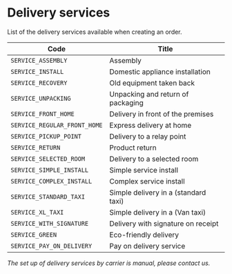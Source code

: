 
# Delivery services


List of the delivery services available when creating an order.

| Code                         | Title                                |
| ---------------------------- | ------------------------------------ |
| `SERVICE_ASSEMBLY`           | Assembly                             |
| `SERVICE_INSTALL`            | Domestic appliance installation      |
| `SERVICE_RECOVERY`           | Old equipment taken back             |
| `SERVICE_UNPACKING`          | Unpacking and return of packaging    |
| `SERVICE_FRONT_HOME`         | Delivery in front of the premises    |
| `SERVICE_REGULAR_FRONT_HOME` | Express delivery at home             |
| `SERVICE_PICKUP_POINT`       | Delivery to a relay point            |
| `SERVICE_RETURN`             | Product return                       |
| `SERVICE_SELECTED_ROOM`      | Delivery to a selected room          |
| `SERVICE_SIMPLE_INSTALL`     | Simple service install               |
| `SERVICE_COMPLEX_INSTALL`    | Complex service install              |
| `SERVICE_STANDARD_TAXI`      | Simple delivery in a (standard taxi) |
| `SERVICE_XL_TAXI`            | Simple delivery in a (Van taxi)      |
| `SERVICE_WITH_SIGNATURE`     | Delivery with signature on receipt   |
| `SERVICE_GREEN`              | Eco-friendly delivery                |
| `SERVICE_PAY_ON_DELIVERY`    | Pay on delivery service              |

*The set up of delivery services by carrier is manual, please contact us.*